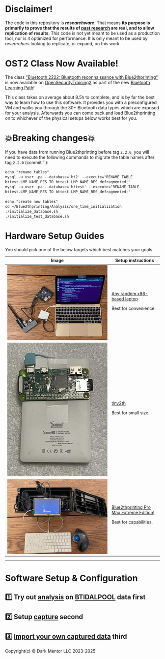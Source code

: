# Disclaimer!

The code in this repository is ***researchware***. That means **its purpose is primarily to prove that the results of [past research](https://darkmentor.com/publication/2023-11-hardweario/) are real, and to allow replication of results**. This code is not yet meant to be used as a production tool, nor is it optimized for performance. It is only meant to be used by *researchers* looking to replicate, or expand, on this work.

# OST2 Class Now Available!

The class ["Bluetooth 2222: Bluetooth reconnaissance with Blue2thprinting"](https://ost2.fyi/BT2222) is now available on [OpenSecurityTraining2](https://ost2.fyi/) as part of the new [Bluetooth Learning Path](https://ost2.fyi/OST2_LP_Bluetooth.pdf)!

This class takes on average about 8.5h to complete, and is by far the best way to learn how to use this software. It provides you with a preconfigured VM and walks you through the 30+ Bluetooth data types which are exposed for your analysis. Afterwards you can come back and load Blue2thprinting on to whichever of the physical setups below works best for you.


# 💥Breaking changes💥

If you have data from running Blue2thprinting before tag `2.2.0`, you will need to execute the following commands to migrate the table names after tag `2.2.0` (commit ``):

```
echo "rename tables"
mysql -u user -pa --database='bt2' --execute="RENAME TABLE bttest.LMP_NAME_RES TO bttest.LMP_NAME_RES_defragmented;"
mysql -u user -pa --database='bttest' --execute="RENAME TABLE bttest.LMP_NAME_RES TO bttest.LMP_NAME_RES_defragmented;"

echo "create new tables"
cd ~/Blue2thprinting/Analysis/one_time_initialization
./initialize_database.sh
./initialize_test_database.sh
```


# Hardware Setup Guides

You should pick one of the below targets which best matches your goals.

| Image | Setup instructions  | 
|-----|-------------|
| ![](./docs/img/laptop.jpg) | [Any random x86-based laptop](./docs/laptopHW.md) <p> Best for convenience. |
| ![](./docs/img/tiny2th.jpg) | [tiny2th](./docs/minHW.md) <p> Best for small size. |
| ![](./docs/img/Blue2th_IAB9.jpeg) | [Blue2thprinting Pro Max Extreme Edition!](./docs/maxHW.md) <p> Best for capabilities. |

---

# Software Setup & Configuration

## 1️⃣ Try out [analysis](./docs/Analysis.md) on [BTIDALPOOL](./docs/BTIDALPOOL.md) data first

## 2️⃣ Setup [capture](./docs/Capture.md) second

## 3️⃣ [Import your own captured data](./docs/Import.md) third

Copyright(c) © Dark Mentor LLC 2023-2025
